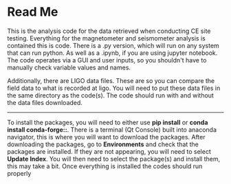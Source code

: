 # Read Me

This is the analysis code for the data retrieved when conducting CE site testing. Everything for the magnetometer and seismometer analysis is contained this is code. There is a .py version, which will run on any system that can run python. As well as a .ipynb, if you are using jupyter notebook. The code operates via a GUI and user inputs, so you shouldn't have to manually check variable values and names.

Additionally, there are LIGO data files. These are so you can compare the field data to what is recorded at ligo. You will need to put these data files in the same directory as the code(s). The code should run with and without the data files downloaded.

------------------------------------------------------------------------------------------------------

To install the packages, you will need to either use **pip install** or **conda install conda-forge::**. There is a terminal (Qt Console) built into anaconda navigator, this is where you will want to download the packages.
After downloading the packages, go to **Environments** and check that the packages are installed. If they are not appearing, you will need to select **Update Index**. You will then need to select the package(s) and install them, this may take a bit. Once everything is installed the codes should run properly
